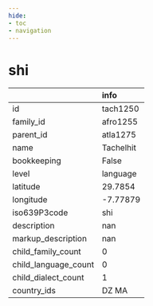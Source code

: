 ```yaml
---
hide:
- toc
- navigation
---
```

# shi
|                      | info      |
|:---------------------|:----------|
| id                   | tach1250  |
| family_id            | afro1255  |
| parent_id            | atla1275  |
| name                 | Tachelhit |
| bookkeeping          | False     |
| level                | language  |
| latitude             | 29.7854   |
| longitude            | -7.77879  |
| iso639P3code         | shi       |
| description          | nan       |
| markup_description   | nan       |
| child_family_count   | 0         |
| child_language_count | 0         |
| child_dialect_count  | 1         |
| country_ids          | DZ MA     |